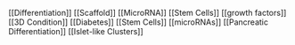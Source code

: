 [[Differentiation]]
[[Scaffold]]
[[MicroRNA]]
[[Stem Cells]]
[[growth factors]]
[[3D Condition]]
[[Diabetes]]
[[Stem Cells]]
[[microRNAs]]
[[Pancreatic Differentiation]]
[[Islet-like Clusters]]
